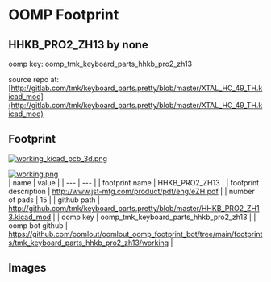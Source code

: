 # OOMP Footprint  
## HHKB_PRO2_ZH13  by none  
  
oomp key: oomp_tmk_keyboard_parts_hhkb_pro2_zh13  
  
source repo at: [http://gitlab.com/tmk/keyboard_parts.pretty/blob/master/XTAL_HC_49_TH.kicad_mod](http://gitlab.com/tmk/keyboard_parts.pretty/blob/master/XTAL_HC_49_TH.kicad_mod)  
## Footprint  
  
[![working_kicad_pcb_3d.png](working_kicad_pcb_3d_600.png)](working_kicad_pcb_3d.png)  
  
[![working.png](working_600.png)](working.png)  
| name | value | 
| --- | --- | 
| footprint name | HHKB_PRO2_ZH13 | 
| footprint description | http://www.jst-mfg.com/product/pdf/eng/eZH.pdf | 
| number of pads | 15 | 
| github path | http://github.com/tmk/keyboard_parts.pretty/blob/master/HHKB_PRO2_ZH13.kicad_mod | 
| oomp key | oomp_tmk_keyboard_parts_hhkb_pro2_zh13 | 
| oomp bot github | https://github.com/oomlout/oomlout_oomp_footprint_bot/tree/main/footprints/tmk_keyboard_parts_hhkb_pro2_zh13/working | 
## Images  
